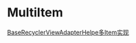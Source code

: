 # MultiItem

[BaseRecyclerViewAdapterHelpe多Item实现](https://github.com/CymChad/BaseRecyclerViewAdapterHelper/issues/1111)
